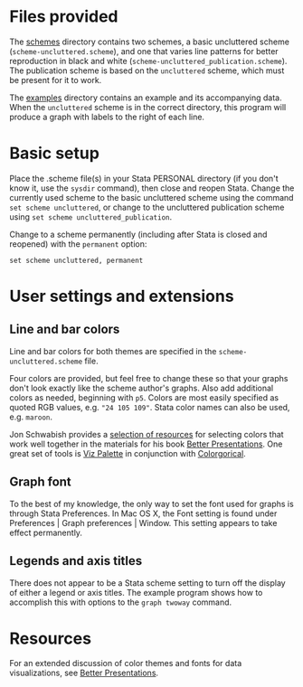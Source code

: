 # Files provided

The [schemes](https://github.com/graykimbrough/uncluttered-stata-graphs/tree/master/schemes) directory contains two schemes, a basic uncluttered scheme (`scheme-uncluttered.scheme`), and one that varies line patterns for better reproduction in black and white (`scheme-uncluttered_publication.scheme`). The publication scheme is based on the `uncluttered` scheme, which must be present for it to work.

The [examples](https://github.com/graykimbrough/uncluttered-stata-graphs/tree/master/examples) directory contains an example and its accompanying data. When the `uncluttered` scheme is in the correct directory, this program will produce a graph with labels to the right of each line.

# Basic setup

Place the .scheme file(s) in your Stata PERSONAL directory (if you don't know it, use the `sysdir` command), then close and reopen Stata. Change the currently used scheme to the basic uncluttered scheme using the command `set scheme uncluttered`, or change to the uncluttered publication scheme using `set scheme uncluttered_publication`.

Change to a scheme permanently (including after Stata is closed and reopened) with the `permanent` option:

```
set scheme uncluttered, permanent
```

# User settings and extensions

## Line and bar colors

Line and bar colors for both themes are specified in the `scheme-uncluttered.scheme` file.

Four colors are provided, but feel free to change these so that your graphs don't look exactly like the scheme author's graphs. Also add additional colors as needed, beginning with `p5`. Colors are most easily specified as quoted RGB values, e.g. `"24 105 109"`. Stata color names can also be used, e.g. `maroon`.

Jon Schwabish provides a [selection of resources](https://policyviz.com/better-presentations/design-resources/design-color-tools/) for selecting colors that work well together in the materials for his book [Better Presentations](https://policyviz.com/better-presentations/). One great set of tools is [Viz Palette](http://projects.susielu.com/viz-palette) in conjunction with [Colorgorical](http://vrl.cs.brown.edu/color).

## Graph font

To the best of my knowledge, the only way to set the font used for graphs is through Stata Preferences. In Mac OS X, the Font setting is found under Preferences | Graph preferences | Window. This setting appears to take effect permanently.

## Legends and axis titles

There does not appear to be a Stata scheme setting to turn off the display of either a legend or axis titles. The example program shows how to accomplish this with options to the `graph twoway` command.

# Resources

For an extended discussion of color themes and fonts for data visualizations, see [Better Presentations](https://policyviz.com/better-presentations/).
